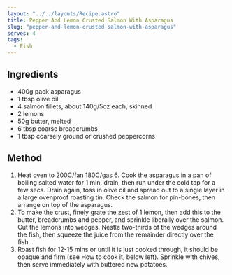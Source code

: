 ```yaml
---
layout: "../../layouts/Recipe.astro"
title: Pepper And Lemon Crusted Salmon With Asparagus
slug: "pepper-and-lemon-crusted-salmon-with-asparagus"
serves: 4
tags:
  - Fish
---
```


## Ingredients

- 400g pack asparagus 
- 1 tbsp olive oil 
- 4 salmon fillets, about 140g/5oz each, skinned 
- 2 lemons 
- 50g butter, melted 
- 6 tbsp coarse breadcrumbs 
- 1 tbsp coarsely ground or crushed peppercorns 

## Method

1. Heat oven to 200C/fan 180C/gas 6. Cook the asparagus in a pan of boiling salted water for 1 min, drain, then run under the cold tap for a few secs. Drain again, toss in olive oil and spread out to a single layer in a large ovenproof roasting tin. Check the salmon for pin-bones, then arrange on top of the asparagus. 
1. To make the crust, finely grate the zest of 1 lemon, then add this to the butter, breadcrumbs and pepper, and sprinkle liberally over the salmon. Cut the lemons into wedges. Nestle two-thirds of the wedges around the fish, then squeeze the juice from the remainder directly over the fish. 
1. Roast fish for 12-15 mins or until it is just cooked through, it should be opaque and firm (see How to cook it, below left). Sprinkle with chives, then serve immediately with buttered new potatoes. 